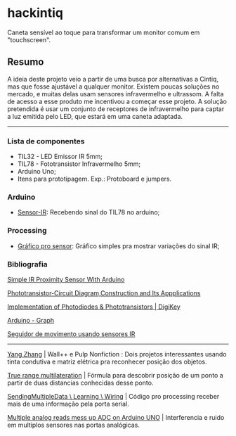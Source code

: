 # hackintiq
Caneta sensível ao toque para transformar um monitor comum em "touchscreen".

## Resumo
A ideia deste projeto veio a partir de uma busca por alternativas a Cintiq, mas que fosse ajustável a qualquer monitor. Existem poucas soluções no mercado, e muitas delas usam sensores infravermelho e ultrassom. A falta de acesso a esse produto me incentivou a começar esse projeto.
A solução pretendida é usar um conjunto de receptores de infravermelho para captar a luz emitida pelo LED, que estará em uma caneta adaptada.

-------

### Lista de componentes
* TIL32 - LED Emissor IR 5mm;
* TIL78 - Fototransistor Infravermelho 5mm;
* Arduino Uno;
* Itens para prototipagem. Exp.: Protoboard e jumpers. 

### Arduino
* [Sensor-IR](/Arduino/IR-receiver/): Recebendo sinal do TIL78 no arduino;

### Processing
* [Gráfico pro sensor](/Processing/grafico_simples_arduino/): Gráfico simples pra mostrar variações do sinal IR;

### Bibliografia
[Simple IR Proximity Sensor With Arduino](https://www.instructables.com/id/Simple-IR-proximity-sensor-with-Arduino/)

[Phototransistor-Circuit Diagram,Construction and Its Appplications](https://www.elprocus.com/phototransistor-basics-circuit-diagram-advantages-applications/)

[Implementation of Photodiodes & Phototransistors | DigiKey](https://www.digikey.com/en/articles/techzone/2018/sep/how-to-use-photodiodes-and-phototransistors-most-effectively)

[Arduino - Graph](https://www.arduino.cc/en/tutorial/graph)

[Seguidor de movimento usando sensores IR](http://labdegaragem.com/forum/topics/seguidor-de-movimento-usando-sensores-ir)

---

[Yang Zhang](https://yangzhang.dev/) | Wall++ e Pulp Nonfiction : Dois projetos interessantes usando tinta condutiva e matriz elétrica pra reconhecer posição dos objetos.

[True range multilateration](https://en.wikipedia.org/wiki/True_range_multilateration#math_1) | Fórmula para descobrir posição de um ponto a partir de duas distancias conhecidas desse ponto.

[SendingMultipleData \ Learning \ Wiring](http://wiring.org.co/learning/basics/sendingmultipledata.html) | Código pro processing receber mais de uma informação pela porta serial.

[Multiple analog reads mess up ADC on Arduino UNO](https://github.com/firmata/arduino/issues/334) | Interferencia e ruido em multiplos sensores nas portas analógicas.
